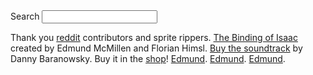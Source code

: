 <footer markdown='1'>

<div class='onethird column' markdown='1'>
  <label for='filter' markdown='1'>Search </label><input name='filter' id='filter' markdown='1'>
</div>

<div class='twothirds column' markdown='1'>

Thank you [reddit](//bindingofisaac.reddit.com) contributors and sprite rippers. 
[The Binding of Isaac](//bindingofisaac.com) created by Edmund McMillen and Florian Himsl.
[Buy the soundtrack](//dbsoundworks.bandcamp.com/album/the-binding-of-isaac-2) by Danny Baranowsky.
Buy it in the [shop](//edplusdanielle.bigcartel.com/)!
[Edmund](//edmundm.com).
[Edmund](//www.formspring.me/EdmundM).
[Edmund](//twitter.com/EdmundMcMillen).

</div>

</footer>